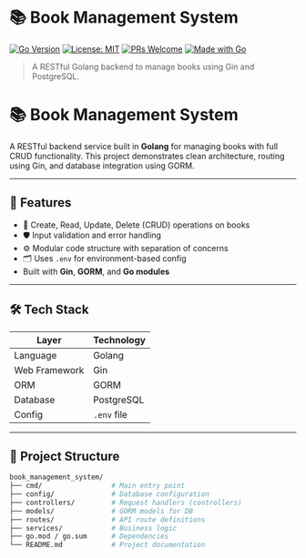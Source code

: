 # 📚 Book Management System

[![Go Version](https://img.shields.io/badge/Go-1.20-blue.svg)](https://golang.org/)
[![License: MIT](https://img.shields.io/badge/License-MIT-yellow.svg)](LICENSE)
[![PRs Welcome](https://img.shields.io/badge/PRs-welcome-brightgreen.svg)](https://github.com/Anajoshi14/book_management_system/pulls)
[![Made with Go](https://img.shields.io/badge/Made%20with-Go-00ADD8?logo=go)](https://golang.org/)

> A RESTful Golang backend to manage books using Gin and PostgreSQL.

# 📚 Book Management System

A RESTful backend service built in **Golang** for managing books with full CRUD functionality. This project demonstrates clean architecture, routing using Gin, and database integration using GORM.

---

## 🚀 Features

- 📘 Create, Read, Update, Delete (CRUD) operations on books  
- 🛡️ Input validation and error handling  
- ⚙️ Modular code structure with separation of concerns  
- 🗂️ Uses `.env` for environment-based config  
- Built with **Gin**, **GORM**, and **Go modules**

---

## 🛠️ Tech Stack

| Layer         | Technology     |
|---------------|----------------|
| Language      | Golang         |
| Web Framework | Gin            |
| ORM           | GORM           |
| Database      | PostgreSQL     |
| Config        | `.env` file    |

---

## 📂 Project Structure

```bash
book_management_system/
├── cmd/                 # Main entry point
├── config/              # Database configuration
├── controllers/         # Request handlers (controllers)
├── models/              # GORM models for DB
├── routes/              # API route definitions
├── services/            # Business logic
├── go.mod / go.sum      # Dependencies
└── README.md            # Project documentation
